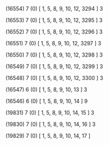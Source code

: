 (16554) 7 (0) [ 1, 5, 8, 9, 10, 12, 3294 ] 3 


(16553) 7 (0) [ 1, 5, 8, 9, 10, 12, 3295 ] 3 


(16552) 7 (0) [ 1, 5, 8, 9, 10, 12, 3296 ] 3 


(16551) 7 (0) [ 1, 5, 8, 9, 10, 12, 3297 ] 3 


(16550) 7 (0) [ 1, 5, 8, 9, 10, 12, 3298 ] 3 


(16549) 7 (0) [ 1, 5, 8, 9, 10, 12, 3299 ] 3 


(16548) 7 (0) [ 1, 5, 8, 9, 10, 12, 3300 ] 3 


(16547) 6 (0) [ 1, 5, 8, 9, 10, 13 ] 3 


(16546) 6 (0) [ 1, 5, 8, 9, 10, 14 ] 9 


(19831) 7 (0) [ 1, 5, 8, 9, 10, 14, 15 ] 3 


(19830) 7 (0) [ 1, 5, 8, 9, 10, 14, 16 ] 3 


(19829) 7 (0) [ 1, 5, 8, 9, 10, 14, 17 ]  

